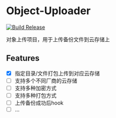 # Object-Uploader
[![Build Release](https://github.com/fengyuwusong/object-uploader/actions/workflows/release.yaml/badge.svg?tag=v0.0.1)](https://github.com/fengyuwusong/object-uploader/actions/workflows/release.yaml)

对象上传项目，用于上传备份文件到云存储上

## Features

- [x] 指定目录/文件打包上传到对应云存储
- [ ] 支持多个不同厂商的云存储
- [ ] 支持多种加密方式
- [ ] 支持多种打包方式
- [ ] 上传备份成功后hook
- [ ] ...